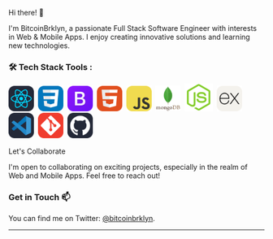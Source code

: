 <div align="center">
<!--   <img src="https://m.media-amazon.com/images/I/81saPIMABRL.jpg" alt="BitcoinBrklyn's Profile Image" width="200"> -->
</div>

 Hi there! 👋

I'm BitcoinBrklyn, a passionate Full Stack Software Engineer with interests in Web & Mobile Apps. I enjoy creating innovative solutions and learning new technologies.


### :hammer_and_wrench: Tech Stack Tools :
<div>

  <img src="https://github.com/tandpfun/skill-icons/blob/main/icons/React-Dark.svg" title="React" alt="React" width="50" height="50"/>&nbsp;
  <img src="https://github.com/tandpfun/skill-icons/blob/main/icons/CSS.svg"  title="CSS3" alt="CSS" width="50" height="50"/>&nbsp;
  <img src="https://github.com/tandpfun/skill-icons/blob/main/icons/Bootstrap.svg"  title="BootStrap" alt="BootStrap" width="50" height="50"/>&nbsp;
  <img src="https://github.com/tandpfun/skill-icons/blob/main/icons/HTML.svg" title="HTML5" alt="HTML" width="50" height="50"/>&nbsp;
  <img src="https://github.com/tandpfun/skill-icons/blob/main/icons/JavaScript.svg" title="JavaScript" alt="JavaScript" width="50" height="50"/>&nbsp;
  <img src="https://github.com/devicons/devicon/blob/master/icons/mongodb/mongodb-original-wordmark.svg" title="Mongodb" alt="Mongodb" width="50" height="50"/>&nbsp;
  <img src="https://github.com/devicons/devicon/blob/master/icons/nodejs/nodejs-plain.svg" title="Mongodb" alt="NodeJs" width="55" height="55"/>&nbsp;
  <img src="https://github.com/tandpfun/skill-icons/blob/main/icons/ExpressJS-Light.svg" title="Express" alt="Express" width="50" height="50"/>&nbsp;
  <img src="https://github.com/tandpfun/skill-icons/blob/main/icons/VSCode-Dark.svg" title="VsCode" alt="VsCode" width="50" height="50"/>&nbsp;
  <img src="https://github.com/tandpfun/skill-icons/blob/main/icons/Git.svg" title="Git" alt="Git" width="50" height="50"/>&nbsp;
  <img src="https://github.com/tandpfun/skill-icons/blob/main/icons/Github-Dark.svg" title="GitHub" alt="GitHub" width="50" height="50"/>&nbsp;

  </div>
Let's Collaborate 

I'm open to collaborating on exciting projects, especially in the realm of Web and Mobile Apps. Feel free to reach out!

### Get in Touch 📫

You can find me on Twitter: [@bitcoinbrklyn](https://twitter.com/bitcoinbrklyn).

---


